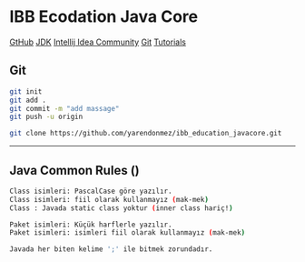 # IBB Ecodation Java Core
[GtHub](https://github.com/yarendonmez/ibb_education_javacore.git)
[JDK](https://www.oracle.com/tr/java/technologies/downloads/)
[Intellij Idea Community](https://www.jetbrains.com/idea/download/?section=windows)
[Git](https://git-scm.com/downloads)
[Tutorials](https://www.w3schools.com/java/default.asp)

## Git
```sh
git init
git add .
git commit -m "add massage"
git push -u origin 

git clone https://github.com/yarendonmez/ibb_education_javacore.git

```
---

## Java Common Rules ()

```sh
Class isimleri: PascalCase göre yazılır.
Class isimleri: fiil olarak kullanmayız (mak-mek)
Class : Javada static class yoktur (inner class hariç!)

Paket isimleri: Küçük harflerle yazılır.
Paket isimleri: isimleri fiil olarak kullanmayız (mak-mek)

Javada her biten kelime ';' ile bitmek zorundadır.

```





